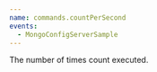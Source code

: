 ```yaml
---
name: commands.countPerSecond
events:
  - MongoConfigServerSample
---
```


The number of times count executed.